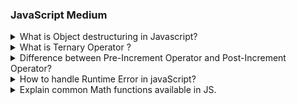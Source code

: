 ### JavaScript Medium

<details>
<summary>What is Object destructuring in Javascript?</summary>

Object destructuring is the special feature in JavaScript. It is a convenient way to extract data from JavaScript objects and assign them to the variable in more readable way.

Object destructuring allows you to write less code and make it more readable, especially when working with objects with many properties.

Object destructuring provides shorthand syntax to extracting value from the objects and array.

**Syntax :**

```js
const {} = objectName;
```

**Example :**

```js showLineNumbers=true
const student = {
  name: "Yogita",
  age: "21",
  city: "Pune",
};

// Without destructuring

const name = student.name;
const age = student.age;
const city = student.city;

// With destructuring

const { name, age, city } = student;

console.log(name); // Output: Yogita
console.log(age); // Output: 21
console.log(city); // Output: Pune
```

In the above example, we created an object `student` with properties name, age, and city. Then, we used object destructuring to create variables `name`, `age`, and `city` and assigned them the corresponding values from the `student` object.

</details>

<details>
  <summary>What is Ternary Operator ?</summary>

- Ternary Operator is also called **Conditional Operator**.
- It is Used to Check the condition and execute a same part of the code based on the condition.
- Ternary Operator Includes `?` and `:`
- It has 3 parts 1st is Condition , 2nd is true part and 3rd is false part.
- In Ternary Operator ,if the condition is **true** then `2nd part will be  executed` and if the condition is **false** then `3rd part will be  executed`.

**Syntax**:

```js

condition ? value if true : value if false

```

```js showLineNumbers=true
<!DOCTYPE html>
<html>

<body>
 <script>
   let age = 60
    let result = (age > 59) ?"Senior Citizen" : "Not a Senior Citizen";
    console.log(result);
 </script>
</body>
</html>
```

**Output**:

> Senior Citizen

</details>

<details>
  <summary>Difference between Pre-Increment Operator and Post-Increment Operator?</summary>

**Pre-Increment Operator**: A Variable is **prefix(++variable)** with increment operator is called Pre-Increment Operator.

In Pre-Increment Operator it `increase the value of variable by 1 first` and then use it .

```html showLineNumbers=true
<!DOCTYPE html>
<html>
  <head>
    <title>Pre-Increment Operator</title>
    <script>
      let a = 25;
      let result = ++a;
      console.log(result);
      console.log(a);
    </script>
  </head>
</html>
```

**Output**:

> 26<br/>
> 26

**Post-Increment Operator**: A Variable is **suffix(variable++)** with increment operator is called Post-Increment Operator.

In Post-Increment Operator it `uses the current variable value` first and then it increase the value of variable by 1 first .

```html showLineNumbers=true
<!DOCTYPE html>
<html>
  <head>
    <title>Post-Increment Operator</title>
    <script>
      let a = 25;
      let result = a++;
      console.log(result);
      console.log(a);
    </script>
  </head>
</html>
```

**Output**:

> 25<br/>
> 26

<summary>Difference between let, const and var?</summary>

Firstly we will look about the difference between **let**, **const**. **let** & **const** both keywords are used to declare a variable.

**const**: So when we declare variable using const keyword let's say `const a;` so at that time of decleration and initialization is compulsary. `const a = 20;` later we can not change the value of const declare variable.

**let**: On the other hand when we declare variable using let keyword, we can declare it first, then later we can assign the value. We can do both things at the same time declaring and assigning & we can change the value of variable that are declare using let keyword.

**var**: So var is completly different as compare to this two keyword `let` & `const`, & it is not recommended to use var keyword the reason is we can redeclared it and reinitialized. So var is similar to let assigning multiple values is allowed but dangerous characteristic is we redeclare the variables which ar created using **var** keyword.

</details>

<details>
  <summary>How to handle Runtime Error in javaScript?</summary>

In javaScript, we Handle a Runtime Error by using `try-catch` block.
we put a possible error throwing code in try block and if error is occured then the catch block is caught a error and handle the error .
By using `try-catch ` we can execute a code without interrupted or stoppted the application .

```js
try {
  // Possible error throwing code
} catch (error) {
  // Handle the error here
}
```

**try ()**:
In **try** block we put possible error throwing or code block were error occure in runtime .For Example,API's call . So that we can execute this block safetly it the error occure then this error catch by **catch** block.

**catch(error)**:
**catch** block receive a error object .
In error object their are multiple parameters like `error message` , `error name` , `error stack` this things available in error object. By using error message we can safely show the message of the error to the user just like error message we can use error name and error stack also.

In this way our whole execution will not be interrupted or stopped but we will handle the error safely .

````js showLiniNumbers=true
try {
  const a = 10;
  console.log(a);
  console.log(c);
} catch (e) {
  console.log(e.message);
}
console.log("Hi");

  <summary>What is Template String?</summary>
Template string is just string in Javascript. We declare template string using `(backtik)`. Now inside this template string we can inject value of variable using placeholder. And we can create placeholder using $ doller curly bracket open close and inside this placeholder we write the name of variable. So whenver We use this string along with other strings it will consider value of variable.

**Example:**

```js showLineNumbers=true
let name = "RTC";
console.log(`Hello ${name}`);
````

**Output**

> 10 <br/>
> c is not defined <br/>
> Hi
> Hello RTC

</details>

<details>
  <summary>Explain common Math functions available in JS.</summary>
  The built-in JavaScript Math functions make it simple and accurate to perform mathematical operations in your code. They manage standard tasks like calculating powers and square roots, determining the highest or lowest integer, rounding, and more. Your code becomes shorter, faster, and less prone to errors as a result.

**Examples:-**

- `toFixed()`
- `Math.ceil(x)`
- `Math.floor(x)`
- `Math.round(x)`
- `Math.pow(x,y)`
- `Math.abs(x)`
- `Math.min(x)`
- `Math.max(x)`
- `Math.sqrt(x)`

**1.`toFixed()`**:- **toFixed()** method in JavaScript is used to format a number using fixed-point notation . By choosing how many decimal places to return, you can adjust the floating-point number.

**Syntax :**

`number.toFixed(digits)`

`number` :-The number you want to format.

`digits` :-The number of decimal places to keep in the result.

**Example :**

```js
<script>
  const number = 541.6422773427; const formattedNum = number.toFixed(2);
  console.log(formattedNum);
</script>
```

**Output :**

```
541.64
```

**2.`Math.ceil(x)`**:- Math.ceil() function in JavaScript is used to round the number passed as a parameter to its nearest integer in an Upward direction of rounding i.e. towards the greater value.

**Syntax :**

`Math.ceil(x);`

**Example :**

```js
<script>
  const value = Math.ceil(7.3); console.log("Ceiling value = " + value);
</script>
```

**Output :**

```
8
```

**3.`Math.floor(x)`**:-Javascript Math.floor() method is used to round off the number passed as a parameter to its nearest integer in a Downward direction of rounding i.e. towards the lesser value.

**Syntax :**

`Math.floor(x)`

**Example :**

```js
<script>
  const value = Math.ceil(7.3); console.log("Ceiling value = " + value);
</script>
```

**Output :**

```
7
```

**4.`Math.round(x)`**:- The Javascript Math.round() method is used to round a number to its nearest integer. If the fractional part of the number is **greater than or equal to .5**, the argument is rounded to the next higher integer. If the fractional part of the number is **less than .5**, the argument is rounded to the next lower integer.

**Syntax :**

`Math.round(x)`

**Example :**

```js
<script>
  const val1 = Math.round(6.2); console.log("Round value = " + val1); const val2
  = Math.round(6.6); console.log("Round value = " + val2);
</script>
```

**Output :**

```
   Round value = 6
   Round value = 7
```

**5.`Math.pow(x,y)`**:- The Math.pow(x, y) function in JavaScript is used to raise the base x to the power of the exponent y.

**Syntax :**

`Math.pow(x,y)`

**Example :**

```js
<script>
  const value = Math.pow(5, 2); console.log("Power of value = " + value);
</script>
```

**Output :**

```
Power of value = 25
```

**6. `Math.abs(x)`**:- This function always returns the positive (+ve) value of x.

**Syntax :**
`Math.abs(x)`

**Example :**

```js
<script>
  const val1 = Math.abs(8.4); console.log("Absolute value = " + val1); const
  val2 = Math.abs(-8.4); console.log("Absolute value = " + val2);
</script>
```

**Output :**

```
Absolute value = 8.4
Absolute value = 8.4
```

**7.`Math.min(x)`**:- It returns the minimum value from the given arguments.

**Syntax :**
`Math.min(x)`

**Example :**

```js
<script>
  const value = Math.min(10, 6, 20, 21, 17); console.log("Minimum value = " +
  value);
</script>
```

**Output :**

```
Min value = 6
```

**8.`Math.max(x)`** :- It returns the maximum value from the given arguments.

**Syntax :**
`Math.max(x)`

**Example :**

```js
<script>
  const value = Math.max(10, 16, 20, 21, 17, 55, 32); console.log("Maximum value
  = " + value);
</script>
```

**Output :**

```
Max value = 55
```

**9.`Math.sqrt(x)`** :- It returns the square root of the given arguments.

**Syntax :**
`Math.sqrt(x)`

**Example :**

```js
<script>
  const value = Math.sqrt(225); console.log("Square Root = " + value);
</script>
```

**Output :**

```
 Square Root = 15
```

</details>
